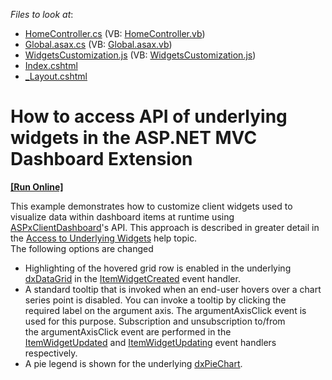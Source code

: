 <!-- default file list -->
*Files to look at*:

* [HomeController.cs](./CS/MVCxDashboard_UnderlyingWidgets/Controllers/HomeController.cs) (VB: [HomeController.vb](./VB/MVCxDashboard_UnderlyingWidgets/Controllers/HomeController.vb))
* [Global.asax.cs](./CS/MVCxDashboard_UnderlyingWidgets/Global.asax.cs) (VB: [Global.asax.vb](./VB/MVCxDashboard_UnderlyingWidgets/Global.asax.vb))
* [WidgetsCustomization.js](./CS/MVCxDashboard_UnderlyingWidgets/Scripts/WidgetsCustomization.js) (VB: [WidgetsCustomization.js](./VB/MVCxDashboard_UnderlyingWidgets/Scripts/WidgetsCustomization.js))
* [Index.cshtml](./CS/MVCxDashboard_UnderlyingWidgets/Views/Home/Index.cshtml)
* [_Layout.cshtml](./CS/MVCxDashboard_UnderlyingWidgets/Views/Shared/_Layout.cshtml)
<!-- default file list end -->
# How to access API of underlying widgets in the ASP.NET MVC Dashboard Extension
<!-- run online -->
**[[Run Online]](https://codecentral.devexpress.com/t492411/)**
<!-- run online end -->


This example demonstrates how to customize client widgets used to visualize data within dashboard items at runtime using <a href="https://documentation.devexpress.com/#Dashboard/clsDevExpressDashboardWebScriptsASPxClientDashboardtopic">ASPxClientDashboard</a>'s API. This approach is described in greater detail in the <a href="https://documentation.devexpress.com/#Dashboard/CustomDocument117573">Access to Underlying Widgets</a> help topic. <br>The following options are changed

* Highlighting of the hovered grid row is enabled in the underlying <a href="https://js.devexpress.com/Documentation/ApiReference/UI_Widgets/dxDataGrid/">dxDataGrid</a> in the <a href="https://documentation.devexpress.com/#Dashboard/DevExpressDashboardWebScriptsASPxClientDashboard_ItemWidgetCreatedtopic">ItemWidgetCreated</a> event handler.
* A standard tooltip that is invoked when an end-user hovers over a chart series point is disabled. You can invoke a tooltip by clicking the required label on the argument axis. The argumentAxisClick event is used for this purpose. Subscription and unsubscription to/from the argumentAxisClick event are performed in the <a href="https://documentation.devexpress.com/#Dashboard/DevExpressDashboardWebScriptsASPxClientDashboardViewer_ItemWidgetUpdatedtopic">ItemWidgetUpdated</a> and <a href="https://documentation.devexpress.com/#Dashboard/DevExpressDashboardWebScriptsASPxClientDashboardViewer_ItemWidgetUpdatingtopic">ItemWidgetUpdating</a> event handlers respectively.
* A pie legend is shown for the underlying <a href="https://js.devexpress.com/Documentation/ApiReference/Data_Visualization_Widgets/dxPieChart/">dxPieChart</a>.

<br/>


